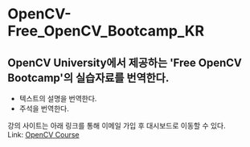 # OpenCV-Free_OpenCV_Bootcamp_KR

## OpenCV University에서 제공하는 'Free OpenCV Bootcamp'의 실습자료를 번역한다.
* 텍스트의 설명을 번역한다.
* 주석을 번역한다.

강의 사이트는 아래 링크를 통해 이메일 가입 후 대시보드로 이동할 수 있다.   
Link: [OpenCV Course](https://opencv.org/university/free-opencv-course/?utm_source=opcvu&utm_medium=menu&utm_campaign=obc, "Free OpenCV Bootcamp")

